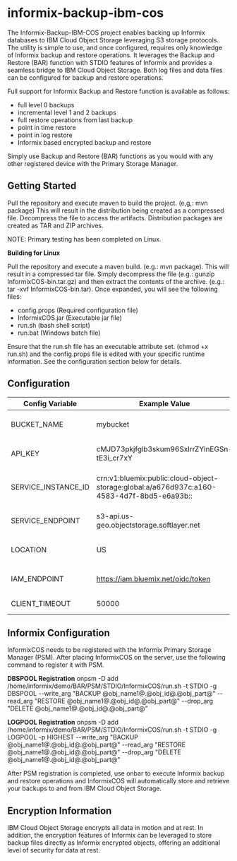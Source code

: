 # informix-backup-ibm-cos
The Informix-Backup-IBM-COS project enables backing up Informix databases to IBM Cloud Object Storage leveraging S3 storage protocols.  The utility is simple to use, and once configured, requires only knowledge of Informix backup and restore operations.  It leverages the Backup and Restore (BAR) function with STDIO features of Informix and provides a seamless bridge to IBM Cloud Object Storage.  Both log files and data files can be configured for backup and restore operations.

Full support for Informix Backup and Restore function is available as follows:
* full level 0 backups 
* incremental level 1 and 2 backups
* full restore operations from last backup
* point in time restore 
* point in log restore
* Informix based encrypted backup and restore

Simply use Backup and Restore (BAR) functions as you would with any other registered device with the Primary Storage Manager.   

## Getting Started
Pull the repository and execute maven to build the project.  (e,g,:  mvn package)  This will result in the distribution being created as a compressed file.  Decompress the file to access the artifacts.  Distribution packages are created as TAR and ZIP archives. 

NOTE:  Primary testing has been completed on Linux.

**Building for Linux**

Pull the repository and execute a maven build.  (e.g.:  mvn package).  This will result in a compressed tar file.  Simply decompress the file (e.g.:  gunzip InformixCOS-bin.tar.gz) and then extract the contents of the archive.  (e.g.:  tar -xvf InformixCOS-bin.tar).  Once expanded, you will see the following files:

* config.props (Required configuration file)
* InformixCOS.jar (Executable jar file)
* run.sh (bash shell script)
* run.bat (Windows batch file)

Ensure that the run.sh file has an executable attribute set.  (chmod +x run.sh) and the config.props file is edited with your specific runtime information.  See the configuration section below for details.



## Configuration
Config Variable | Example Value | Description | Required
----------------|---------------|-------------|----------
BUCKET_NAME  |  mybucket  |  The name of the IBM Cloud Object Storage bucket  | YES
API_KEY  | cMJD73pkjfglb3skum96SxlrrZYlnEGSn-tE3i_cr7xY  |  The value of "apikey" from the service credentials  |  YES
SERVICE_INSTANCE_ID  |  crn:v1:bluemix:public:cloud-object-storage:global:a/a676d937c:a160-4583-4d7f-8bd5-e6a93b::  |  The value of "resource_instance_id" from the service credentials  |  YES
SERVICE_ENDPOINT  |  s3-api.us-geo.objectstorage.softlayer.net  |  Default value should not need to be changed  |  YES
LOCATION  |  US  | The geo location for the cloud object storage location  |  YES
IAM_ENDPOINT  | https://iam.bluemix.net/oidc/token  |  Default value should not have to be changed  |  YES
CLIENT_TIMEOUT  |  50000  |  The S3 client timeout value.  |  YES

## Informix Configuration
InformixCOS needs to be registered with the Informix Primary Storage Manager (PSM).  After placing InformixCOS on the server, use the following command to register it with PSM.

**DBSPOOL Registration**
	onpsm -D add /home/informix/demo/BAR/PSM/STDIO/InformixCOS/run.sh -t STDIO -g DBSPOOL --write_arg "BACKUP @obj_name1@.@obj_id@.@obj_part@" --read_arg "RESTORE @obj_name1@.@obj_id@.@obj_part@" --drop_arg "DELETE @obj_name1@.@obj_id@.@obj_part@"

**LOGPOOL Registration**
	onpsm -D add /home/informix/demo/BAR/PSM/STDIO/InformixCOS/run.sh -t STDIO -g LOGPOOL -p HIGHEST  --write_arg "BACKUP @obj_name1@.@obj_id@.@obj_part@" --read_arg "RESTORE @obj_name1@.@obj_id@.@obj_part@" --drop_arg "DELETE @obj_name1@.@obj_id@.@obj_part@"
	
After PSM registration is completed, use onbar to execute Informix backup and restore operations and InformixCOS will automatically store and retrieve your backups to and from IBM Cloud Object Storage. 

## Encryption Information ##
IBM Cloud Object Storage encrypts all data in motion and at rest.  In addition, the encryption features of Informix can be leveraged to store backup files directly as Informix encrypted objects, offering an additional level of security for data at rest.   
 


